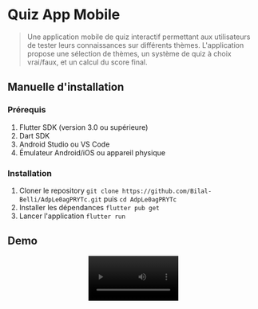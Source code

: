 # Quiz App Mobile

> Une application mobile de quiz interactif permettant aux utilisateurs de tester leurs connaissances sur différents thèmes. L'application propose une sélection de thèmes, un système de quiz à choix vrai/faux, et un calcul du score final.

## Manuelle d'installation
### Prérequis
1. Flutter SDK (version 3.0 ou supérieure)
2. Dart SDK
3. Android Studio ou VS Code
4. Émulateur Android/iOS ou appareil physique

### Installation
1. Cloner le repository `git clone https://github.com/Bilal-Belli/AdpLe0agPRYTc.git` puis `cd AdpLe0agPRYTc`
2. Installer les dépendances `flutter pub get`
3. Lancer l'application `flutter run`

## Demo
<div align="center">
  <video src='https://github.com/user-attachments/assets/ffaca8f6-0288-4419-bd94-5e5ba1730337' width="180" />
</div>
